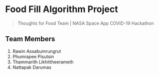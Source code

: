 # Food Fill Algorithm Project

> Thoughts for Food Team | NASA Space App COVID-19 Hackathon

## Team Members

1. Rawin Assabumrungrut
2. Phumrapee Pisutsin
3. Thammarith Likhittheerameth
4. Nattapak Darumas
